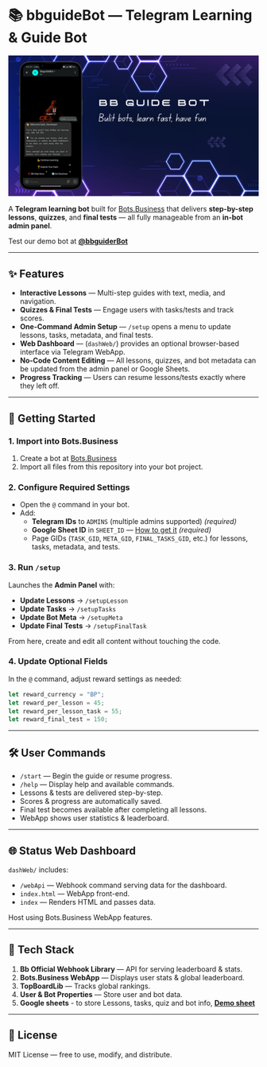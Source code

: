 # 📚 bbguideBot — Telegram Learning & Guide Bot

![preview](Blue%20And%20White%20Digital%20Background%20Gradient%20Jamboard%20Background.png)

A **Telegram learning bot** built for [Bots.Business](https://bots.business) that delivers **step-by-step lessons**, **quizzes**, and **final tests** — all fully manageable from an **in-bot admin panel**.

Test our demo bot at **[@bbguiderBot](https://t.me/bbguiderBot)**

---

## ✨ Features

- **Interactive Lessons** — Multi-step guides with text, media, and navigation.
- **Quizzes & Final Tests** — Engage users with tasks/tests and track scores.
- **One-Command Admin Setup** — `/setup` opens a menu to update lessons, tasks, metadata, and final tests.
- **Web Dashboard** — (`dashWeb/`) provides an optional browser-based interface via Telegram WebApp.
- **No-Code Content Editing** — All lessons, quizzes, and bot metadata can be updated from the admin panel or Google Sheets.
- **Progress Tracking** — Users can resume lessons/tests exactly where they left off.

---

## 🚀 Getting Started

### 1. Import into Bots.Business
1. Create a bot at [Bots.Business](https://bots.business)
2. Import all files from this repository into your bot project.

### 2. Configure Required Settings
- Open the `@` command in your bot.
- Add:
  - **Telegram IDs** to `ADMINS` (multiple admins supported) *(required)*
  - **Google Sheet ID** in `SHEET_ID` — [How to get it](https://knowsheets.com/how-to-get-the-id-of-a-google-sheet/) *(required)*
  - Page GIDs (`TASK_GID`, `META_GID`, `FINAL_TASKS_GID`, etc.) for lessons, tasks, metadata, and tests.

### 3. Run `/setup`
Launches the **Admin Panel** with:
- **Update Lessons** → `/setupLesson`
- **Update Tasks** → `/setupTasks`
- **Update Bot Meta** → `/setupMeta`
- **Update Final Tests** → `/setupFinalTask`

From here, create and edit all content without touching the code.

### 4. Update Optional Fields
In the `@` command, adjust reward settings as needed:
```js
let reward_currency = "BP";
let reward_per_lesson = 45;
let reward_per_lesson_task = 55;
let reward_final_test = 150;
```

---

## 🛠 User Commands
- `/start` — Begin the guide or resume progress.
- `/help` — Display help and available commands.
- Lessons & tests are delivered step-by-step.
- Scores & progress are automatically saved.
- Final test becomes available after completing all lessons.
- WebApp shows user statistics & leaderboard.

---

## 🌐 Status Web Dashboard
`dashWeb/` includes:
- `/webApi` — Webhook command serving data for the dashboard.
- `index.html` — WebApp front-end.
- `index` — Renders HTML and passes data.

Host using Bots.Business WebApp features.

---

## 🧩 Tech Stack
1. **Bb Official Webhook Library** — API for serving leaderboard & stats.
2. **Bots.Business WebApp** — Displays user stats & global leaderboard.
3. **TopBoardLib** — Tracks global rankings.
4. **User & Bot Properties** — Store user and bot data.
5. **Google sheets** - to store Lessons, tasks, quiz and bot info, **[Demo sheet](https://docs.google.com/spreadsheets/d/1BDEvTqTpTWRSZf36ht41tokvfXIjPa-73CN-UNCgtSU/edit?usp=drivesdk)**

---

## 📜 License
MIT License — free to use, modify, and distribute.
